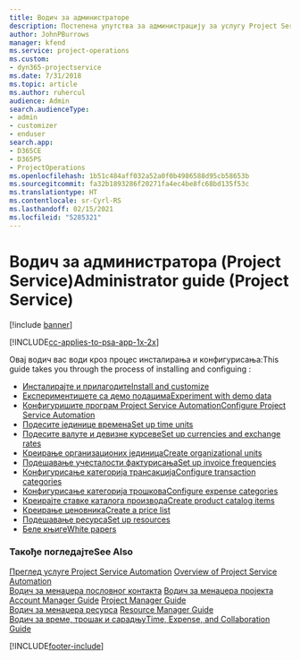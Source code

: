```yaml
---
title: Водич за администраторе
description: Постепена упутства за администрацију за услугу Project Service
author: JohnPBurrows
manager: kfend
ms.service: project-operations
ms.custom:
- dyn365-projectservice
ms.date: 7/31/2018
ms.topic: article
ms.author: ruhercul
audience: Admin
search.audienceType:
- admin
- customizer
- enduser
search.app:
- D365CE
- D365PS
- ProjectOperations
ms.openlocfilehash: 1b51c484aff032a52a0f0b4986588d95cb58653b
ms.sourcegitcommit: fa32b1893286f20271fa4ec4be8fc68bd135f53c
ms.translationtype: HT
ms.contentlocale: sr-Cyrl-RS
ms.lasthandoff: 02/15/2021
ms.locfileid: "5285321"
---
```

# <a name="administrator-guide-project-service"></a><span data-ttu-id="8903d-103">Водич за администратора (Project Service)</span><span class="sxs-lookup"><span data-stu-id="8903d-103">Administrator guide (Project Service)</span></span>

[!include [banner](../includes/psa-now-project-operations.md)]

[!INCLUDE[cc-applies-to-psa-app-1x-2x](../includes/cc-applies-to-psa-app-1x-2x.md)]

<span data-ttu-id="8903d-104">Овај водич вас води кроз процес инсталирања и конфигурисања:</span><span class="sxs-lookup"><span data-stu-id="8903d-104">This guide takes you through the process of installing and configuing :</span></span>  
  
- [<span data-ttu-id="8903d-105">Инсталирајте и прилагодите</span><span class="sxs-lookup"><span data-stu-id="8903d-105">Install and customize</span></span>](install-customize.md)
- [<span data-ttu-id="8903d-106">Експериментишете са демо подацима</span><span class="sxs-lookup"><span data-stu-id="8903d-106">Experiment with demo data</span></span>](use-demo-data.md)
- [<span data-ttu-id="8903d-107">Конфигуришите програм Project Service Automation</span><span class="sxs-lookup"><span data-stu-id="8903d-107">Configure Project Service Automation</span></span>](configure.md)
- [<span data-ttu-id="8903d-108">Подесите јединице времена</span><span class="sxs-lookup"><span data-stu-id="8903d-108">Set up time units</span></span>](set-up-time-units.md)
- [<span data-ttu-id="8903d-109">Подесите валуте и девизне курсеве</span><span class="sxs-lookup"><span data-stu-id="8903d-109">Set up currencies and exchange rates</span></span>](set-up-currencies-exchange-rates.md)
- [<span data-ttu-id="8903d-110">Креирање организационих јединица</span><span class="sxs-lookup"><span data-stu-id="8903d-110">Create organizational units</span></span>](create-organizational-units.md)
- [<span data-ttu-id="8903d-111">Подешавање учесталости фактурисања</span><span class="sxs-lookup"><span data-stu-id="8903d-111">Set up invoice frequencies</span></span>](set-up-invoice-frequencies.md)
- [<span data-ttu-id="8903d-112">Конфигурисање категорија трансакција</span><span class="sxs-lookup"><span data-stu-id="8903d-112">Configure transaction categories</span></span>](configure-transaction-categories.md)
- [<span data-ttu-id="8903d-113">Конфигурисање категорија трошкова</span><span class="sxs-lookup"><span data-stu-id="8903d-113">Configure expense categories</span></span>](configure-expense-categories.md)
- [<span data-ttu-id="8903d-114">Креирајте ставке каталога производа</span><span class="sxs-lookup"><span data-stu-id="8903d-114">Create product catalog items</span></span>](create-product-catalog-items.md)
- [<span data-ttu-id="8903d-115">Креирање ценовника</span><span class="sxs-lookup"><span data-stu-id="8903d-115">Create a price list</span></span>](create-price-list.md)
- [<span data-ttu-id="8903d-116">Подешавање ресурса</span><span class="sxs-lookup"><span data-stu-id="8903d-116">Set up resources</span></span>](set-up-resources.md)
- [<span data-ttu-id="8903d-117">Беле књиге</span><span class="sxs-lookup"><span data-stu-id="8903d-117">White papers</span></span>](white-papers.md)
  
### <a name="see-also"></a><span data-ttu-id="8903d-118">Такође погледајте</span><span class="sxs-lookup"><span data-stu-id="8903d-118">See Also</span></span>  
 <span data-ttu-id="8903d-119">[Преглед услуге Project Service Automation](../psa/overview.md)  </span><span class="sxs-lookup"><span data-stu-id="8903d-119">[Overview of Project Service Automation](../psa/overview.md)  </span></span>  
 <span data-ttu-id="8903d-120">[Водич за менаџера пословног контакта](../psa/account-manager-guide.md) [Водич за менаџера пројекта](../psa/project-manager-guide.md) </span><span class="sxs-lookup"><span data-stu-id="8903d-120">[Account Manager Guide](../psa/account-manager-guide.md) [Project Manager Guide](../psa/project-manager-guide.md) </span></span>  
 <span data-ttu-id="8903d-121">[Водич за менаџера ресурса](../psa/resource-manager-guide.md) </span><span class="sxs-lookup"><span data-stu-id="8903d-121">[Resource Manager Guide](../psa/resource-manager-guide.md) </span></span>  
 [<span data-ttu-id="8903d-122">Водич за време, трошак и сарадњу</span><span class="sxs-lookup"><span data-stu-id="8903d-122">Time, Expense, and Collaboration Guide</span></span>](../psa/time-expense-collaboration-guide.md)


[!INCLUDE[footer-include](../includes/footer-banner.md)]